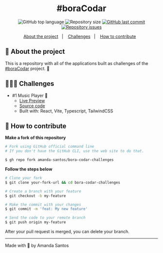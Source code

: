 <h1 align="center">
  #boraCodar
</h1>

<p align="center">
  <img alt="GitHub top language" src="https://img.shields.io/github/languages/top/amanda-santos/bora-codar-challenges">

  <img alt="Repository size" src="https://img.shields.io/github/repo-size/amanda-santos/bora-codar-challenges">

  <a href="https://github.com/amanda-santos/bora-codar-challenges/commits/master">
    <img alt="GitHub last commit" src="https://img.shields.io/github/last-commit/amanda-santos/bora-codar-challenges">
  </a>

  <a href="https://github.com/amanda-santos/bora-codar-challenges/issues">
    <img alt="Repository issues" src="https://img.shields.io/github/issues/amanda-santos/bora-codar-challenges">
  </a>
</p>

<p align="center">
  <a href="#-about-the-project">About the project</a>&nbsp;&nbsp;&nbsp;|&nbsp;&nbsp;&nbsp;
  <a href="#-challenges">Challenges</a>&nbsp;&nbsp;&nbsp;|&nbsp;&nbsp;&nbsp;
  <a href="#-how-to-contribute">How to contribute</a>&nbsp;&nbsp;&nbsp;
</p>

## 📝 About the project

<p>This is a repository with all of the applications built as challenges of the <a href="https://boracodar.dev/">#boraCodar</a> project. 🚀
</p>

## 👩🏻‍💻 Challenges

<ul>
  <li>
    #1 Music Player 🎵
    <ul>
      <li>
        <a href="https://bora-codar-1-music-player.vercel.app/" target="_blank">
          Live Preview
        </a>
      </li>
      <li>
        <a href="./music-player">Source code</a>
      </li>
      <li>Built with: React, Vite, Typescript, TailwindCSS</li>
    </ul>
  </li>
</ul>

## 🤔 How to contribute

**Make a fork of this repository**

```bash
# Fork using GitHub official command line
# If you don't have the GitHub CLI, use the web site to do that.

$ gh repo fork amanda-santos/bora-codar-challenges
```

**Follow the steps below**

```bash
# Clone your fork
$ git clone your-fork-url && cd bora-codar-challenges

# Create a branch with your feature
$ git checkout -b my-feature

# Make the commit with your changes
$ git commit -m 'feat: My new feature'

# Send the code to your remote branch
$ git push origin my-feature
```

After your pull request is merged, you can delete your branch.

---

Made with 💜 by Amanda Santos
